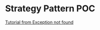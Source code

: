 # Strategy Pattern POC

[Tutorial from Exception not found](https://exceptionnotfound.net/strategy-the-daily-design-pattern/)
